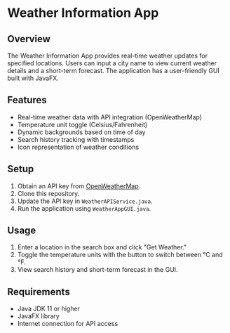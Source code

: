 # Weather Information App

## Overview
The Weather Information App provides real-time weather updates for specified locations. Users can input a city name to view current weather details and a short-term forecast. The application has a user-friendly GUI built with JavaFX.

## Features
- Real-time weather data with API integration (OpenWeatherMap)
- Temperature unit toggle (Celsius/Fahrenheit)
- Dynamic backgrounds based on time of day
- Search history tracking with timestamps
- Icon representation of weather conditions

## Setup
1. Obtain an API key from [OpenWeatherMap](https://openweathermap.org/).
2. Clone this repository.
3. Update the API key in `WeatherAPIService.java`.
4. Run the application using `WeatherAppGUI.java`.

## Usage
1. Enter a location in the search box and click "Get Weather."
2. Toggle the temperature units with the button to switch between °C and °F.
3. View search history and short-term forecast in the GUI.

## Requirements
- Java JDK 11 or higher
- JavaFX library
- Internet connection for API access

